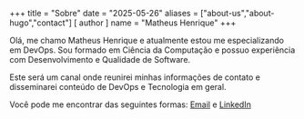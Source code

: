 +++
title = "Sobre"
date = "2025-05-26"
aliases = ["about-us","about-hugo","contact"]
[ author ]
  name = "Matheus Henrique"
+++

Olá, me chamo Matheus Henrique e atualmente estou me especializando em DevOps. Sou formado em Ciência da Computação e possuo experiência com Desenvolvimento e Qualidade de Software.

Este será um canal onde reunirei minhas informações de contato e disseminarei conteúdo de DevOps e Tecnologia em geral.

Você pode me encontrar das seguintes formas: [Email](mailto:mathsmeireles@gmail.com) e [LinkedIn](https://www.linkedin.com/in/mathsmeireles)
